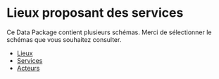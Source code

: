 <MenuSchema />


# Lieux proposant des services

Ce Data Package contient plusieurs schémas. Merci de sélectionner le schémas que vous souhaitez consulter.
 - [Lieux](/geoffreyaldebert/poc-multi-tableschema/lieux)
 - [Services](/geoffreyaldebert/poc-multi-tableschema/services)
 - [Acteurs](/geoffreyaldebert/poc-multi-tableschema/acteurs)

